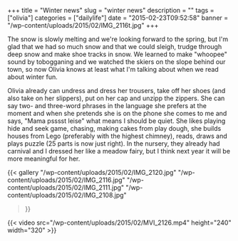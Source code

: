 +++
title = "Winter news"
slug = "winter news"
description = ""
tags = ["olivia"]
categories = ["dailylife"]
date = "2015-02-23T09:52:58"
banner = "/wp-content/uploads/2015/02/IMG_2116t.jpg"
+++

The snow is slowly melting and we're looking forward to the spring, but I'm glad that we had so much snow and that we could sleigh, trudge through deep snow and make shoe tracks in snow.
We learned to make "whoopee" sound by tobogganing and we watched the skiers on the slope behind our
town, so now Olivia knows at least what I'm talking about when we read about winter fun.

Olivia already can undress and dress her trousers, take off her shoes (and also take on her
slippers), put on her cap and unzipp the zippers. She can say two- and three-word phrases in the
language she prefers at the moment and when she pretends she is on the phone she comes to me and
says, "Mama psssst leise" what means I should be quiet. She likes playing hide and seek game,
chasing, making cakes from play dough, she builds houses from Lego (preferably with the highest
chimney), reads, draws and plays puzzle (25 parts is now just right). In the nursery, they already
had carnival and I dressed her like a meadow fairy, but I think next year it will be more
meaningful for her.

{{< gallery
    "/wp-content/uploads/2015/02/IMG_2120.jpg"
    "/wp-content/uploads/2015/02/IMG_2116.jpg"
    "/wp-content/uploads/2015/02/IMG_2111.jpg"
    "/wp-content/uploads/2015/02/IMG_2108.jpg"
>}}



{{< video src="/wp-content/uploads/2015/02/MVI_2126.mp4" height="240" width="320" >}}


